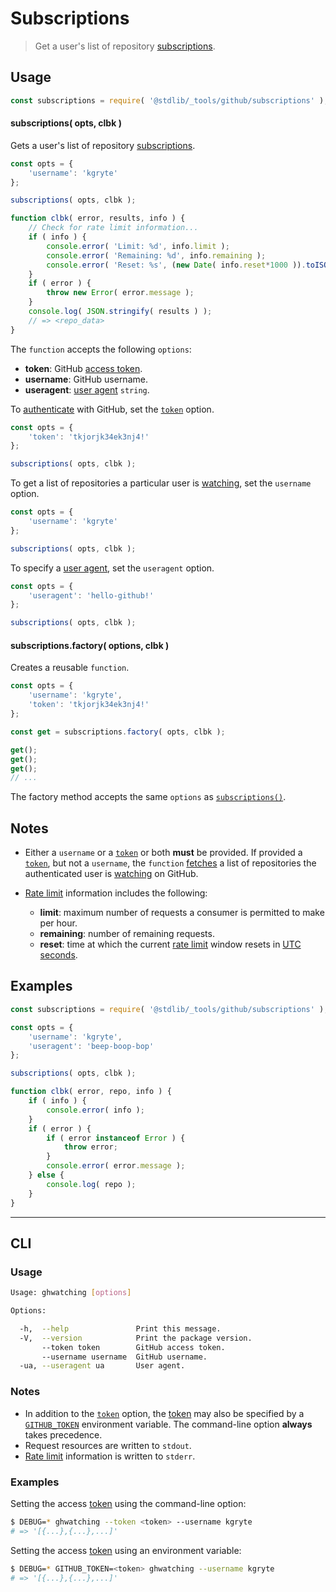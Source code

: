 <!--

@license Apache-2.0

Copyright (c) 2021 The Stdlib Authors.

Licensed under the Apache License, Version 2.0 (the "License");
you may not use this file except in compliance with the License.
You may obtain a copy of the License at

   http://www.apache.org/licenses/LICENSE-2.0

Unless required by applicable law or agreed to in writing, software
distributed under the License is distributed on an "AS IS" BASIS,
WITHOUT WARRANTIES OR CONDITIONS OF ANY KIND, either express or implied.
See the License for the specific language governing permissions and
limitations under the License.

-->

# Subscriptions

> Get a user's list of repository [subscriptions][github-watching].

<!-- Section to include introductory text. Make sure to keep an empty line after the intro `section` element and another before the `/section` close. -->

<section class="intro">

</section>

<!-- /.intro -->

<!-- Package usage documentation. -->

<section class="usage">

## Usage

```javascript
const subscriptions = require( '@stdlib/_tools/github/subscriptions' );
```

#### subscriptions( opts, clbk )

Gets a user's list of repository [subscriptions][github-watching].

<!-- run-disable -->

```javascript
const opts = {
    'username': 'kgryte'
};

subscriptions( opts, clbk );

function clbk( error, results, info ) {
    // Check for rate limit information...
    if ( info ) {
        console.error( 'Limit: %d', info.limit );
        console.error( 'Remaining: %d', info.remaining );
        console.error( 'Reset: %s', (new Date( info.reset*1000 )).toISOString() );
    }
    if ( error ) {
        throw new Error( error.message );
    }
    console.log( JSON.stringify( results ) );
    // => <repo_data>
}
```

The `function` accepts the following `options`:

-   **token**: GitHub [access token][github-token].
-   **username**: GitHub username.
-   **useragent**: [user agent][github-user-agent] `string`.

To [authenticate][github-oauth2] with GitHub, set the [`token`][github-token] option.

<!-- run-disable -->

```javascript
const opts = {
    'token': 'tkjorjk34ek3nj4!'
};

subscriptions( opts, clbk );
```

To get a list of repositories a particular user is [watching][github-watching], set the `username` option.

<!-- run-disable -->

```javascript
const opts = {
    'username': 'kgryte'
};

subscriptions( opts, clbk );
```

To specify a [user agent][github-user-agent], set the `useragent` option.

<!-- run-disable -->

```javascript
const opts = {
    'useragent': 'hello-github!'
};

subscriptions( opts, clbk );
```

#### subscriptions.factory( options, clbk )

Creates a reusable `function`.

<!-- run-disable -->

```javascript
const opts = {
    'username': 'kgryte',
    'token': 'tkjorjk34ek3nj4!'
};

const get = subscriptions.factory( opts, clbk );

get();
get();
get();
// ...
```

The factory method accepts the same `options` as [`subscriptions()`](#subscriptions).

</section>

<!-- /.usage -->

<!-- Package usage notes. Make sure to keep an empty line after the `section` element and another before the `/section` close. -->

<section class="notes">

## Notes

-   Either a `username` or a [`token`][github-token] or both **must** be provided. If provided a [`token`][github-token], but not a `username`, the `function` [fetches][github-get] a list of repositories the authenticated user is [watching][github-watching] on GitHub.

-   [Rate limit][github-rate-limit] information includes the following:
    -   **limit**: maximum number of requests a consumer is permitted to make per hour.
    -   **remaining**: number of remaining requests.
    -   **reset**: time at which the current [rate limit][github-rate-limit] window resets in [UTC seconds][unix-time].

</section>

<!-- /.notes -->

<!-- Package usage examples. -->

<section class="examples">

## Examples

<!-- eslint no-undef: "error" -->

```javascript
const subscriptions = require( '@stdlib/_tools/github/subscriptions' );

const opts = {
    'username': 'kgryte',
    'useragent': 'beep-boop-bop'
};

subscriptions( opts, clbk );

function clbk( error, repo, info ) {
    if ( info ) {
        console.error( info );
    }
    if ( error ) {
        if ( error instanceof Error ) {
            throw error;
        }
        console.error( error.message );
    } else {
        console.log( repo );
    }
}
```

</section>

<!-- /.examples -->

<!-- Section for describing a command-line interface. -->

* * *

<section class="cli">

## CLI

<!-- CLI usage documentation. -->

<section class="usage">

### Usage

```bash
Usage: ghwatching [options] 

Options:

  -h,  --help               Print this message.
  -V,  --version            Print the package version.
       --token token        GitHub access token.
       --username username  GitHub username.
  -ua, --useragent ua       User agent.
```

</section>

<!-- /.usage -->

<!-- CLI usage notes. Make sure to keep an empty line after the `section` element and another before the `/section` close. -->

<section class="notes">

### Notes

-   In addition to the [`token`][github-token] option, the [token][github-token] may also be specified by a [`GITHUB_TOKEN`][github-token] environment variable. The command-line option **always** takes precedence.
-   Request resources are written to `stdout`.
-   [Rate limit][github-rate-limit] information is written to `stderr`.

</section>

<!-- /.notes -->

<!-- CLI usage examples. -->

<section class="examples">

### Examples

Setting the access [token][github-token] using the command-line option:

<!-- run-disable -->

```bash
$ DEBUG=* ghwatching --token <token> --username kgryte
# => '[{...},{...},...]'
```

Setting the access [token][github-token] using an environment variable:

<!-- run-disable -->

```bash
$ DEBUG=* GITHUB_TOKEN=<token> ghwatching --username kgryte
# => '[{...},{...},...]'
```

</section>

<!-- /.examples -->

</section>

<!-- /.cli -->

<!-- Section to include cited references. If references are included, add a horizontal rule *before* the section. Make sure to keep an empty line after the `section` element and another before the `/section` close. -->

<section class="references">

</section>

<!-- /.references -->

<!-- Section for related `stdlib` packages. Do not manually edit this section, as it is automatically populated. -->

<section class="related">

</section>

<!-- /.related -->

<!-- Section for all links. Make sure to keep an empty line after the `section` element and another before the `/section` close. -->

<section class="links">

[unix-time]: https://en.wikipedia.org/wiki/Unix_time

[github-get]: https://github.com/kgryte/github-get

[github-watching]: https://developer.github.com/v3/activity/watching/

[github-token]: https://github.com/settings/tokens/new

[github-oauth2]: https://developer.github.com/v3/#oauth2-token-sent-in-a-header

[github-user-agent]: https://developer.github.com/v3/#user-agent-required

[github-rate-limit]: https://developer.github.com/v3/rate_limit/

</section>

<!-- /.links -->
